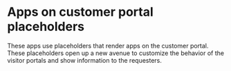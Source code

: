 # Apps on customer portal placeholders

These apps use placeholders that render apps on the customer portal. These placeholders open up a new avenue to customize the behavior of the visitor portals and show information to the requesters.
